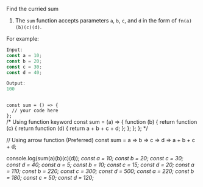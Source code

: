 Find the curried sum

1. The `sum` function accepts parameters `a`, `b`, `c`, and `d` in the form of `fn(a)(b)(c)(d)`.

For example:
```js
Input:
const a = 10;
const b = 20;
const c = 30;
const d = 40;

Output:
100
```
<codeblock language="javascript" type="exercise" testMode="multipleInput">
<code>
const sum = () => {
  // your code here
};
</code>

<solution>
/* Using function keyword
const sum = (a) => {
  function (b) {
    return function (c) {
      return function (d) {
        return a + b + c + d;
      };
    };
  };
};
*/

// Using arrow function (Preferred)
const sum = a => b => c => d => a + b + c + d;
</solution>

<testcases>
<caller>
console.log(sum(a)(b)(c)(d));
</caller>
<testcase>
<i>
const a = 10;
const b = 20;
const c = 30;
const d = 40;
</i>
</testcase>
<testcase>
<i>
const a = 5;
const b = 10;
const c = 15;
const d = 20;
</i>
</testcase>
<testcase>
<i>
const a = 110;
const b = 220;
const c = 300;
const d = 500;
</i>
</testcase>
<testcase>
<i>
const a = 220;
const b = 180;
const c = 50;
const d = 120;
</i>
</testcase>
</testcases>
</codeblock>
